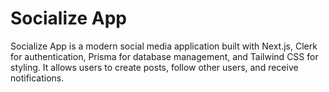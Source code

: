 # Socialize App

Socialize App is a modern social media application built with Next.js, Clerk for authentication, Prisma for database management, and Tailwind CSS for styling. It allows users to create posts, follow other users, and receive notifications.

